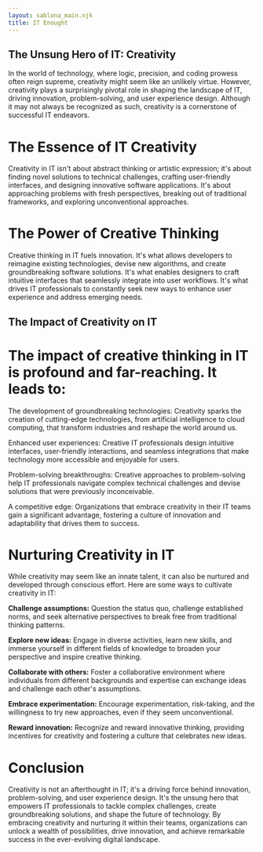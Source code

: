 ```yaml
---
layout: sablona_main.njk
title: IT Enought
---
```

## The Unsung Hero of IT: Creativity

In the world of technology, where logic, precision, and coding prowess often reign supreme, creativity might seem like an unlikely virtue. However, creativity plays a surprisingly pivotal role in shaping the landscape of IT, driving innovation, problem-solving, and user experience design. Although it may not always be recognized as such, creativity is a cornerstone of successful IT endeavors.

# The Essence of IT Creativity

Creativity in IT isn't about abstract thinking or artistic expression; it's about finding novel solutions to technical challenges, crafting user-friendly interfaces, and designing innovative software applications. It's about approaching problems with fresh perspectives, breaking out of traditional frameworks, and exploring unconventional approaches.

# The Power of Creative Thinking

Creative thinking in IT fuels innovation. It's what allows developers to reimagine existing technologies, devise new algorithms, and create groundbreaking software solutions. It's what enables designers to craft intuitive interfaces that seamlessly integrate into user workflows. It's what drives IT professionals to constantly seek new ways to enhance user experience and address emerging needs.

## The Impact of Creativity on IT

# The impact of creative thinking in IT is profound and far-reaching. It leads to:

The development of groundbreaking technologies: Creativity sparks the creation of cutting-edge technologies, from artificial intelligence to cloud computing, that transform industries and reshape the world around us.

Enhanced user experiences: Creative IT professionals design intuitive interfaces, user-friendly interactions, and seamless integrations that make technology more accessible and enjoyable for users.

Problem-solving breakthroughs: Creative approaches to problem-solving help IT professionals navigate complex technical challenges and devise solutions that were previously inconceivable.

A competitive edge: Organizations that embrace creativity in their IT teams gain a significant advantage, fostering a culture of innovation and adaptability that drives them to success.

# Nurturing Creativity in IT

While creativity may seem like an innate talent, it can also be nurtured and developed through conscious effort. Here are some ways to cultivate creativity in IT:

**Challenge assumptions:** Question the status quo, challenge established norms, and seek alternative perspectives to break free from traditional thinking patterns.

**Explore new ideas:** Engage in diverse activities, learn new skills, and immerse yourself in different fields of knowledge to broaden your perspective and inspire creative thinking.

**Collaborate with others:** Foster a collaborative environment where individuals from different backgrounds and expertise can exchange ideas and challenge each other's assumptions.

**Embrace experimentation:** Encourage experimentation, risk-taking, and the willingness to try new approaches, even if they seem unconventional.

**Reward innovation:** Recognize and reward innovative thinking, providing incentives for creativity and fostering a culture that celebrates new ideas.

# Conclusion

Creativity is not an afterthought in IT; it's a driving force behind innovation, problem-solving, and user experience design. It's the unsung hero that empowers IT professionals to tackle complex challenges, create groundbreaking solutions, and shape the future of technology. By embracing creativity and nurturing it within their teams, organizations can unlock a wealth of possibilities, drive innovation, and achieve remarkable success in the ever-evolving digital landscape.
